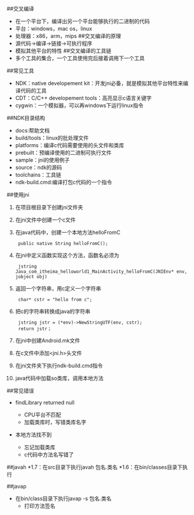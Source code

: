##交叉编译
* 在一个平台下，编译出另一个平台能够执行的二进制的代码
* 平台：windows，mac os，linux
* 处理器：x86，arm，mips
##交叉编译的原理
* 源代码->编译->链接->可执行程序
* 模拟其他平台的特性
##交叉编译的工具链
* 多个工具的集合，一个工具使用完后接着调用下一个工具

##常见工具
* NDK：native developement kit：开发jni必备，就是模拟其他平台特性来编译代码的工具
* CDT：C/C++ developement tools：高亮显示c语言关键字
* cygwin：一个模拟器，可以再windows下运行linux指令

##NDK目录结构
* docs:帮助文档
* build/tools：linux的批处理文件
* platforms：编译c代码需要使用的头文件和类库
* prebuilt：预编译使用的二进制可执行文件
* sample：jni的使用例子
* source：ndk的源码
* toolchains：工具链
* ndk-build.cmd:编译打包c代码的一个指令

##使用jni
1. 在项目根目录下创建jni文件夹
2. 在jni文件中创建一个c文件
3. 在java代码中，创建一个本地方法helloFromC

		public native String helloFromC();
4. 在jni中定义函数实现这个方法，函数名必须为

		jstring Java_com_itheima_helloworld1_MainActivity_helloFromC(JNIEnv* env, jobject obj)
5. 返回一个字符串，用c定义一个字符串

		char* cstr = "hello from c";
6. 把c的字符串转换成java的字符串

		jstring jstr = (*env)->NewStringUTF(env, cstr);
		return jstr；
7. 在jni中创建Android.mk文件
8. 在c文件中添加<jni.h>头文件
9. 在jni文件夹下执行ndk-build.cmd指令
10. java代码中加载so类库，调用本地方法

##常见错误
* findLibrary returned null
	* CPU平台不匹配
	* 加载类库时，写错类库名字

* 本地方法找不到
	* 忘记加载类库
	* c代码中方法名写错了

##javah
*1.7：在src目录下执行javah 包名.类名
*1.6：在bin/classes目录下执行

##javap
* 在bin/class目录下执行javap -s 包名.类名
	* 打印方法签名